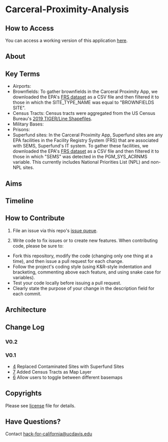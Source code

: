 # Carceral-Proximity-Analysis

## How to Access

You can access a working version of this application [here](http://206.189.72.223:3838/proximity-app/).

## About

## Key Terms

* Airports: 
* Brownfields: To gather brownfields in the Carceral Proximity App,  we downloaded the EPA's [FRS dataset](https://www.epa.gov/frs/frs-data-resources) as a CSV file and then filtered it to those in which the SITE_TYPE_NAME was equal to "BROWNFIELDS SITE".
* Census Tracts: Census tracts were aggregated from the US Census Bureau's [2019 TIGER/Line Shapefiles](https://www2.census.gov/geo/tiger/TIGER2019/TRACT/).
* Military Bases: 
* Prisons:
* Superfund sites: In the Carceral Proximity App, Superfund sites are any EPA facilities in the Facility Registry System (FRS) that are associated with SEMS, Superfund's IT system. To gather these facilities, we downloaded the EPA's [FRS dataset](https://www.epa.gov/frs/frs-data-resources) as a CSV file and then filtered it to those in which "SEMS" was detected in the PGM_SYS_ACRNMS variable. This currently includes National Priorities List (NPL) and non-NPL sites. 

## Aims

## Timeline

## How to Contribute

1. File an issue via this repo's [issue queue](https://github.com/Carceral-Ecologies/Carceral-Proximity-Analysis/issues).

2. Write code to fix issues or to create new features. When contributing code, please be sure to:

  * Fork this repository, modify the code (changing only one thing at a time), and then issue a pull request for each change.
  * Follow the project's coding style (using K&R-style indentation and bracketing, commenting above each feature, and using snake case for variables).
  * Test your code locally before issuing a pull request.
  * Clearly state the purpose of your change in the description field for each commit.

## Architecture


## Change Log

### V0.2



### V0.1
* [4](https://github.com/Carceral-Ecologies/Carceral-Proximity-Analysis/issues/4) Replaced Contaminated Sites with Superfund Sites
* [7](https://github.com/Carceral-Ecologies/Carceral-Proximity-Analysis/issues/7) Added Census Tracts as Map Layer
* [6](https://github.com/Carceral-Ecologies/Carceral-Proximity-Analysis/issues/6) Allow users to toggle between different basemaps

## Copyrights
Please see [license](https://github.com/Carceral-Ecologies/Carceral-Proximity-Analysis/blob/master/LICENSE) file for details.

## Have Questions?
Contact [hack-for-california@ucdavis.edu](mailto:hack-for-california@ucdavis.edu)
